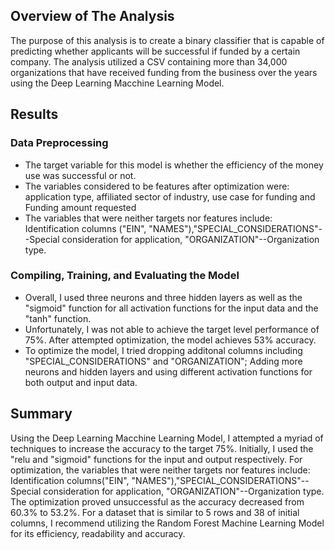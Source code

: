## Overview of The Analysis 

The purpose of this analysis is to create a binary classifier that is capable of predicting whether 
applicants will be successful if funded by a certain company. The analysis utilized a CSV containing
more than 34,000 organizations that have received funding from the business over the years using the 
Deep Learning Macchine Learning Model. 

## Results

   ### Data Preprocessing 
   
   - The target variable for this model is whether the efficiency of the money use was successful or not. 
   - The variables considered to be features after optimization were: application type, affiliated
         sector of industry, use case for funding and Funding amount requested
   - The variables that were neither targets nor features include: Identification columns
   ("EIN", "NAMES"),"SPECIAL_CONSIDERATIONS"--Special consideration for application,
   "ORGANIZATION"--Organization type.

   ### Compiling, Training, and Evaluating the Model
   - Overall, I used three neurons and three hidden layers as well as the "sigmoid" function for all 
     activation functions for the input data and the "tanh" function. 
   - Unfortunately, I was not able to achieve the target level performance of 75%. After attempted 
      optimization, the model achieves 53% accuracy. 
   - To optimize the model, I tried dropping additonal columns including "SPECIAL_CONSIDERATIONS"
     and "ORGANIZATION"; Adding more neurons and hidden layers and using different activation 
     functions for both output and input data.
 
## Summary
Using the Deep Learning Macchine Learning Model, I attempted a myriad of techniques to increase the 
accuracy to the target 75%. Initially, I used the "relu and "sigmoid" functions for the input and
output respectively. For optimization, the variables that were neither targets nor features include: 
Identification columns("EIN", "NAMES"),"SPECIAL_CONSIDERATIONS"--Special consideration for application,
"ORGANIZATION"--Organization type. The optimization proved unsuccessful as the accuracy decreased from 
60.3% to 53.2%. For a dataset that is similar to 5 rows and 38 of initial columns, I recommend utilizing
the Random Forest Machine Learning Model for its efficiency, readability and accuracy.
